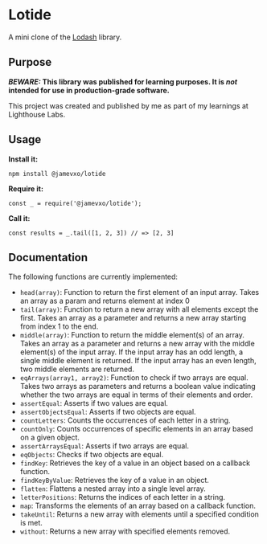 # Lotide

A mini clone of the [Lodash](https://lodash.com) library.

## Purpose

**_BEWARE:_ This library was published for learning purposes. It is _not_ intended for use in production-grade software.**

This project was created and published by me as part of my learnings at Lighthouse Labs. 

## Usage

**Install it:**

`npm install @jamevxo/lotide`

**Require it:**

`const _ = require('@jamevxo/lotide');`

**Call it:**

`const results = _.tail([1, 2, 3]) // => [2, 3]`

## Documentation

The following functions are currently implemented:

* `head(array)`: Function to return the first element of an input array. Takes an array as a param and returns element at index 0
* `tail(array)`: Function to return a new array with all elements except the first. Takes an array as a parameter and returns a new array starting from index 1 to the end.
* `middle(array)`: Function to return the middle element(s) of an array. Takes an array as a parameter and returns a new array with the middle element(s) of the input array. If the input array has an odd length, a single middle element is returned. If the input array has an even length, two middle elements are returned.
* `eqArrays(array1, array2)`:  Function to check if two arrays are equal. Takes two arrays as parameters and returns a boolean value indicating whether the two arrays are equal in terms of their elements and order.
* `assertEqual`: Asserts if two values are equal.
* `assertObjectsEqual`: Asserts if two objects are equal.
* `countLetters`: Counts the occurrences of each letter in a string.
* `countOnly`: Counts occurrences of specific elements in an array based on a given object.
* `assertArraysEqual`: Asserts if two arrays are equal.
* `eqObjects`: Checks if two objects are equal.
* `findKey`: Retrieves the key of a value in an object based on a callback function.
* `findKeyByValue`: Retrieves the key of a value in an object.
* `flatten`: Flattens a nested array into a single  level array.
* `letterPositions`: Returns the indices of each letter in a string.
* `map`: Transforms the elements of an array based on a callback function.
* `takeUntil`: Returns a new array with elements until a specified condition is met.
* `without`: Returns a new array with specified elements removed.